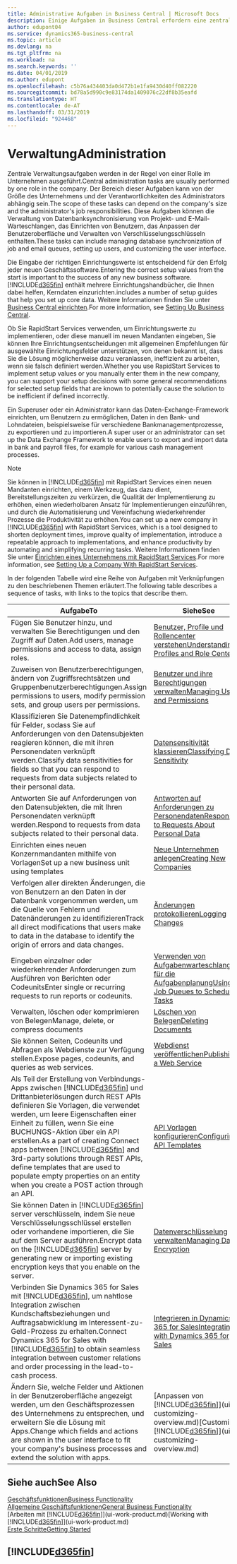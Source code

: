 ```yaml
---
title: Administrative Aufgaben in Business Central | Microsoft Docs
description: Einige Aufgaben in Business Central erfordern eine zentrale Administration und Einrichtung. Erfahren, welche das sind und was zu tun ist.
author: edupont04
ms.service: dynamics365-business-central
ms.topic: article
ms.devlang: na
ms.tgt_pltfrm: na
ms.workload: na
ms.search.keywords: ''
ms.date: 04/01/2019
ms.author: edupont
ms.openlocfilehash: c5b76a434403da0d472b1e1fa9430d40ff082220
ms.sourcegitcommit: bd78a5d990c9e83174da1409076c22df8b35eafd
ms.translationtype: HT
ms.contentlocale: de-AT
ms.lasthandoff: 03/31/2019
ms.locfileid: "924468"
---
```

# <a name="administration"></a><span data-ttu-id="69852-104">Verwaltung</span><span class="sxs-lookup"><span data-stu-id="69852-104">Administration</span></span>
<span data-ttu-id="69852-105">Zentrale Verwaltungsaufgaben werden in der Regel von einer Rolle im Unternehmen ausgeführt.</span><span class="sxs-lookup"><span data-stu-id="69852-105">Central administration tasks are usually performed by one role in the company.</span></span> <span data-ttu-id="69852-106">Der Bereich dieser Aufgaben kann von der Größe des Unternehmens und der Verantwortlichkeiten des Administrators abhängig sein.</span><span class="sxs-lookup"><span data-stu-id="69852-106">The scope of these tasks can depend on the company's size and the administrator's job responsibilities.</span></span> <span data-ttu-id="69852-107">Diese Aufgaben können die Verwaltung von Datenbanksynchronisierung von Projekt- und E-Mail-Warteschlangen, das Einrichten von Benutzern, das Anpassen der Benutzeroberfläche und Verwalten von Verschlüsselungsschlüsseln enthalten.</span><span class="sxs-lookup"><span data-stu-id="69852-107">These tasks can include managing database synchronization of job and email queues, setting up users, and customizing the user interface.</span></span>  

<span data-ttu-id="69852-108">Die Eingabe der richtigen Einrichtungswerte ist entscheidend für den Erfolg jeder neuen Geschäftssoftware.</span><span class="sxs-lookup"><span data-stu-id="69852-108">Entering the correct setup values from the start is important to the success of any new business software.</span></span> [!INCLUDE[d365fin](includes/d365fin_md.md)] <span data-ttu-id="69852-109">enthält mehrere Einrichtungshandbücher, die Ihnen dabei helfen, Kerndaten einzurichten.</span><span class="sxs-lookup"><span data-stu-id="69852-109">includes a number of setup guides that help you set up core data.</span></span> <span data-ttu-id="69852-110">Weitere Informationen finden Sie unter [Business Central einrichten](setup.md).</span><span class="sxs-lookup"><span data-stu-id="69852-110">For more information, see [Setting Up Business Central](setup.md).</span></span>

<span data-ttu-id="69852-111">Ob Sie RapidStart Services verwenden, um Einrichtungswerte zu implementieren, oder diese manuell im neuen Mandanten eingeben, Sie können Ihre Einrichtungsentscheidungen mit allgemeinen Empfehlungen für ausgewählte Einrichtungsfelder unterstützen, von denen bekannt ist, dass Sie die Lösung möglicherweise dazu veranlassen, ineffizient zu arbeiten, wenn sie falsch definiert werden.</span><span class="sxs-lookup"><span data-stu-id="69852-111">Whether you use RapidStart Services to implement setup values or you manually enter them in the new company, you can support your setup decisions with some general recommendations for selected setup fields that are known to potentially cause the solution to be inefficient if defined incorrectly.</span></span>  

<span data-ttu-id="69852-112">Ein Superuser oder ein Administrator kann das Daten-Exchange-Framework einrichten, um Benutzern zu ermöglichen, Daten in den Bank- und Lohndateien, beispielsweise für verschiedene Bankmanagementprozesse, zu exportieren und zu importieren.</span><span class="sxs-lookup"><span data-stu-id="69852-112">A super user or an administrator can set up the Data Exchange Framework to enable users to export and import data in bank and payroll files, for example for various cash management processes.</span></span>

> [!NOTE]
> <span data-ttu-id="69852-113">Sie können in [!INCLUDE[d365fin](includes/d365fin_md.md)] mit RapidStart Services einen neuen Mandanten einrichten, einem Werkzeug, das dazu dient, Bereitstellungszeiten zu verkürzen, die Qualität der Implementierung zu erhöhen, einen wiederholbaren Ansatz für Implementierungen einzuführen, und durch die Automatisierung und Vereinfachung wiederkehrender Prozesse die Produktivität zu erhöhen.</span><span class="sxs-lookup"><span data-stu-id="69852-113">You can set up a new company in [!INCLUDE[d365fin](includes/d365fin_md.md)] with RapidStart Services, which is a tool designed to shorten deployment times, improve quality of implementation, introduce a repeatable approach to implementations, and enhance productivity by automating and simplifying recurring tasks.</span></span> <span data-ttu-id="69852-114">Weitere Informationen finden Sie unter [Einrichten eines Unternehmens mit RapidStart Services](admin-set-up-a-company-with-rapidstart.md).</span><span class="sxs-lookup"><span data-stu-id="69852-114">For more information, see [Setting Up a Company With RapidStart Services](admin-set-up-a-company-with-rapidstart.md).</span></span>

<span data-ttu-id="69852-115">In der folgenden Tabelle wird eine Reihe von Aufgaben mit Verknüpfungen zu den beschriebenen Themen erläutert.</span><span class="sxs-lookup"><span data-stu-id="69852-115">The following table describes a sequence of tasks, with links to the topics that describe them.</span></span>   

|<span data-ttu-id="69852-116">**Aufgabe**</span><span class="sxs-lookup"><span data-stu-id="69852-116">**To**</span></span>|<span data-ttu-id="69852-117">**Siehe**</span><span class="sxs-lookup"><span data-stu-id="69852-117">**See**</span></span>|  
|------------|-------------|  
|<span data-ttu-id="69852-118">Fügen Sie Benutzer hinzu, und verwalten Sie Berechtigungen und den Zugriff auf Daten.</span><span class="sxs-lookup"><span data-stu-id="69852-118">Add users, manage permissions and access to data, assign roles.</span></span>|[<span data-ttu-id="69852-119">Benutzer, Profile und Rollencenter verstehen</span><span class="sxs-lookup"><span data-stu-id="69852-119">Understanding Profiles and Role Centers</span></span>](admin-users-profiles-roles.md)|  
|<span data-ttu-id="69852-120">Zuweisen von Benutzerberechtigungen, ändern von Zugriffsrechtsätzen und Gruppenbenutzerberechtigungen.</span><span class="sxs-lookup"><span data-stu-id="69852-120">Assign permissions to users, modify permission sets, and group users per permissions.</span></span>|[<span data-ttu-id="69852-121">Benutzer und ihre Berechtigungen verwalten</span><span class="sxs-lookup"><span data-stu-id="69852-121">Managing Users and Permissions</span></span>](ui-how-users-permissions.md)|
|<span data-ttu-id="69852-122">Klassifizieren Sie Datenempfindlichkeit für Felder, sodass Sie auf Anforderungen von den Datensubjekten reagieren können, die mit ihren Personendaten verknüpft werden.</span><span class="sxs-lookup"><span data-stu-id="69852-122">Classify data sensitivities for fields so that you can respond to requests from data subjects related to their personal data.</span></span>|[<span data-ttu-id="69852-123">Datensensitivität klassieren</span><span class="sxs-lookup"><span data-stu-id="69852-123">Classifying Data Sensitivity</span></span>](admin-classifying-data-sensitivity.md)|
|<span data-ttu-id="69852-124">Antworten Sie auf Anforderungen von den Datensubjekten, die mit Ihren Personendaten verknüpft werden.</span><span class="sxs-lookup"><span data-stu-id="69852-124">Respond to requests from data subjects related to their personal data.</span></span>|[<span data-ttu-id="69852-125">Antworten auf Anforderungen zu Personendaten</span><span class="sxs-lookup"><span data-stu-id="69852-125">Responding to Requests About Personal Data</span></span>](admin-responding-to-requests-about-personal-data.md)|
|<span data-ttu-id="69852-126">Einrichten eines neuen Konzernmandanten mithilfe von Vorlagen</span><span class="sxs-lookup"><span data-stu-id="69852-126">Set up a new business unit using templates</span></span>|[<span data-ttu-id="69852-127">Neue Unternehmen anlegen</span><span class="sxs-lookup"><span data-stu-id="69852-127">Creating New Companies</span></span>](about-new-company.md)|
|<span data-ttu-id="69852-128">Verfolgen aller direkten Änderungen, die von Benutzern an den Daten in der Datenbank vorgenommen werden, um die Quelle von Fehlern und Datenänderungen zu identifizieren</span><span class="sxs-lookup"><span data-stu-id="69852-128">Track all direct modifications that users make to data in the database to identify the origin of errors and data changes.</span></span>|[<span data-ttu-id="69852-129">Änderungen protokollieren</span><span class="sxs-lookup"><span data-stu-id="69852-129">Logging Changes</span></span>](across-log-changes.md)|  
|<span data-ttu-id="69852-130">Eingeben einzelner oder wiederkehrender Anforderungen zum Ausführen von Berichten oder Codeunits</span><span class="sxs-lookup"><span data-stu-id="69852-130">Enter single or recurring requests to run reports or codeunits.</span></span>|[<span data-ttu-id="69852-131">Verwenden von Aufgabenwarteschlangen für die Aufgabenplanung</span><span class="sxs-lookup"><span data-stu-id="69852-131">Using Job Queues to Schedule Tasks</span></span>](admin-job-queues-schedule-tasks.md)|  
|<span data-ttu-id="69852-132">Verwalten, löschen oder komprimieren von Belegen</span><span class="sxs-lookup"><span data-stu-id="69852-132">Manage, delete, or compress documents</span></span>|[<span data-ttu-id="69852-133">Löschen von Belegen</span><span class="sxs-lookup"><span data-stu-id="69852-133">Deleting Documents</span></span>](admin-manage-documents.md)|  
|<span data-ttu-id="69852-134">Sie können Seiten, Codeunits und Abfragen als Webdienste zur Verfügung stellen.</span><span class="sxs-lookup"><span data-stu-id="69852-134">Expose pages, codeunits, and queries as web services.</span></span>|[<span data-ttu-id="69852-135">Webdienst veröffentlichen</span><span class="sxs-lookup"><span data-stu-id="69852-135">Publishing a Web Service</span></span>](across-how-publish-web-service.md)|
|<span data-ttu-id="69852-136">Als Teil der Erstellung von Verbindungs-Apps zwischen [!INCLUDE[d365fin](includes/d365fin_md.md)] und Drittanbieterlösungen durch REST APIs definieren Sie Vorlagen, die verwendet werden, um leere Eigenschaften einer Einheit zu füllen, wenn Sie eine BUCHUNGS-Aktion über ein API erstellen.</span><span class="sxs-lookup"><span data-stu-id="69852-136">As a part of creating Connect apps between [!INCLUDE[d365fin](includes/d365fin_md.md)] and 3rd-party solutions through REST APIs, define templates that are used to populate empty properties on an entity when you create a POST action through an API.</span></span>|[<span data-ttu-id="69852-137">API Vorlagen konfigurieren</span><span class="sxs-lookup"><span data-stu-id="69852-137">Configuring API Templates</span></span>](admin-configuring-api-template.md)|
|<span data-ttu-id="69852-138">Sie können Daten in [!INCLUDE[d365fin](includes/d365fin_md.md)] server verschlüsseln, indem Sie neue Verschlüsselungsschlüssel erstellen oder vorhandene importieren, die Sie auf dem Server ausführen.</span><span class="sxs-lookup"><span data-stu-id="69852-138">Encrypt data on the [!INCLUDE[d365fin](includes/d365fin_md.md)] server by generating new or importing existing encryption keys that you enable on the server.</span></span>|[<span data-ttu-id="69852-139">Datenverschlüsselung verwalten</span><span class="sxs-lookup"><span data-stu-id="69852-139">Managing Data Encryption</span></span>](admin-manage-data-encryption.md)|
|<span data-ttu-id="69852-140">Verbinden Sie Dynamics 365 for Sales mit [!INCLUDE[d365fin](includes/d365fin_md.md)], um nahtlose Integration zwischen Kundschaftsbeziehungen und Auftragsabwicklung im Interessent-zu-Geld-Prozess zu erhalten.</span><span class="sxs-lookup"><span data-stu-id="69852-140">Connect Dynamics 365 for Sales with [!INCLUDE[d365fin](includes/d365fin_md.md)] to obtain seamless integration between customer relations and order processing in the lead-to-cash process.</span></span>|[<span data-ttu-id="69852-141">Integrieren in Dynamics 365 for Sales</span><span class="sxs-lookup"><span data-stu-id="69852-141">Integrating with Dynamics 365 for Sales</span></span>](admin-prepare-dynamics-365-for-sales-for-integration.md)|
|<span data-ttu-id="69852-142">Ändern Sie, welche Felder und Aktionen in der Benutzeroberfläche angezeigt werden, um den Geschäftsprozessen des Unternehmens zu entsprechen, und erweitern Sie die Lösung mit Apps.</span><span class="sxs-lookup"><span data-stu-id="69852-142">Change which fields and actions are shown in the user interface to fit your company's business processes and extend the solution with apps.</span></span>|<span data-ttu-id="69852-143">[Anpassen von [!INCLUDE[d365fin](includes/d365fin_md.md)]](ui-customizing-overview.md)</span><span class="sxs-lookup"><span data-stu-id="69852-143">[Customizing [!INCLUDE[d365fin](includes/d365fin_md.md)]](ui-customizing-overview.md)</span></span>|

## <a name="see-also"></a><span data-ttu-id="69852-144">Siehe auch</span><span class="sxs-lookup"><span data-stu-id="69852-144">See Also</span></span>
[<span data-ttu-id="69852-145">Geschäftsfunktionen</span><span class="sxs-lookup"><span data-stu-id="69852-145">Business Functionality</span></span>](across-business-functionality.md)  
[<span data-ttu-id="69852-146">Allgemeine Geschäftsfunktionen</span><span class="sxs-lookup"><span data-stu-id="69852-146">General Business Functionality</span></span>](ui-across-business-areas.md)  
<span data-ttu-id="69852-147">[Arbeiten mit [!INCLUDE[d365fin](includes/d365fin_md.md)]](ui-work-product.md)</span><span class="sxs-lookup"><span data-stu-id="69852-147">[Working with [!INCLUDE[d365fin](includes/d365fin_md.md)]](ui-work-product.md)</span></span>  
[<span data-ttu-id="69852-148">Erste Schritte</span><span class="sxs-lookup"><span data-stu-id="69852-148">Getting Started</span></span>](product-get-started.md)    

## [!INCLUDE[d365fin](includes/free_trial_md.md)]  
